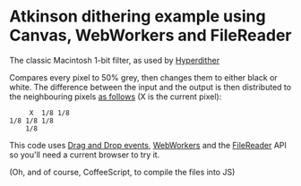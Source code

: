 # Atkinson dithering example using Canvas, WebWorkers and FileReader

The classic Macintosh 1-bit filter, as used by [Hyperdither][1]

Compares every pixel to 50% grey, then changes them to either black or white. The difference between the input and the output is then distributed to the neighbouring pixels [as follows][2] (X is the current pixel):

         X  1/8 1/8
    1/8 1/8 1/8
        1/8

This code uses [Drag and Drop events][5], [WebWorkers][3] and the [FileReader][4] API so you'll need a current browser to try it.

(Oh, and of course, CoffeeScript, to compile the files into JS)

[1]:https://www.tinrocket.com/content/hyperdither/
[2]:https://web.archive.org/web/20200111194326/verlagmartinkoch.at/software/dither/index.html
[3]:https://developer.mozilla.org/en-US/docs/Web/API/Web_Workers_API/Using_web_workers
[4]:https://developer.mozilla.org/en/DOM/FileReader
[5]:http://www.html5rocks.com/en/tutorials/file/dndfiles/#toc-selecting-files-dnd
